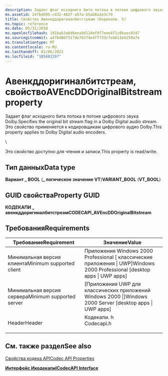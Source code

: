 ```yaml
---
description: Задает флаг исходного бита потока в потоке цифрового звука Dolby. Это свойство применяется к кодировщикам цифрового аудио Dolby. \\ Это свойство доступно для чтения и записи.
ms.assetid: 247bdd95-c432-462f-a57a-b5ab8a2e3c70
title: Свойство Авенкддоригиналбитстреам (Кодекапи. h)
ms.topic: reference
ms.date: 05/31/2018
ms.openlocfilehash: 191bab3a6d6eea9d12def8f7eee4f1c0baac8347
ms.sourcegitcommit: a47bd86f517de76374e4fff33cfeb613eb259a7e
ms.translationtype: MT
ms.contentlocale: ru-RU
ms.lasthandoff: 01/06/2021
ms.locfileid: "105682297"
---
```

# <a name="avencddoriginalbitstream-property"></a><span data-ttu-id="4fb7d-104">Авенкддоригиналбитстреам, свойство</span><span class="sxs-lookup"><span data-stu-id="4fb7d-104">AVEncDDOriginalBitstream property</span></span>

<span data-ttu-id="4fb7d-105">Задает флаг исходного бита потока в потоке цифрового звука Dolby.</span><span class="sxs-lookup"><span data-stu-id="4fb7d-105">Specifies the original bit stream flag in a Dolby Digital audio stream.</span></span> <span data-ttu-id="4fb7d-106">Это свойство применяется к кодировщикам цифрового аудио Dolby.</span><span class="sxs-lookup"><span data-stu-id="4fb7d-106">This property applies to Dolby Digital audio encoders.</span></span>

\\

<span data-ttu-id="4fb7d-107">Это свойство доступно для чтения и записи.</span><span class="sxs-lookup"><span data-stu-id="4fb7d-107">This property is read/write.</span></span>

## <a name="data-type"></a><span data-ttu-id="4fb7d-108">Тип данных</span><span class="sxs-lookup"><span data-stu-id="4fb7d-108">Data type</span></span>

<span data-ttu-id="4fb7d-109">**Вариант \_ BOOL** (**\_ логическое значение VT**)</span><span class="sxs-lookup"><span data-stu-id="4fb7d-109">**VARIANT\_BOOL** (**VT\_BOOL**)</span></span>

## <a name="property-guid"></a><span data-ttu-id="4fb7d-110">GUID свойства</span><span class="sxs-lookup"><span data-stu-id="4fb7d-110">Property GUID</span></span>

<span data-ttu-id="4fb7d-111">**КОДЕКАПИ \_ авенкддоригиналбитстреам**</span><span class="sxs-lookup"><span data-stu-id="4fb7d-111">**CODECAPI\_AVEncDDOriginalBitstream**</span></span>

## <a name="requirements"></a><span data-ttu-id="4fb7d-112">Требования</span><span class="sxs-lookup"><span data-stu-id="4fb7d-112">Requirements</span></span>



| <span data-ttu-id="4fb7d-113">Требование</span><span class="sxs-lookup"><span data-stu-id="4fb7d-113">Requirement</span></span> | <span data-ttu-id="4fb7d-114">Значение</span><span class="sxs-lookup"><span data-stu-id="4fb7d-114">Value</span></span> |
|-------------------------------------|---------------------------------------------------------------------------------------|
| <span data-ttu-id="4fb7d-115">Минимальная версия клиента</span><span class="sxs-lookup"><span data-stu-id="4fb7d-115">Minimum supported client</span></span><br/> | <span data-ttu-id="4fb7d-116">Приложения Windows 2000 Professional \[ классические приложения \| UWP\]</span><span class="sxs-lookup"><span data-stu-id="4fb7d-116">Windows 2000 Professional \[desktop apps \| UWP apps\]</span></span><br/>                     |
| <span data-ttu-id="4fb7d-117">Минимальная версия сервера</span><span class="sxs-lookup"><span data-stu-id="4fb7d-117">Minimum supported server</span></span><br/> | <span data-ttu-id="4fb7d-118">\[Приложения UWP для классических приложений Windows 2000 \|\]</span><span class="sxs-lookup"><span data-stu-id="4fb7d-118">Windows 2000 Server \[desktop apps \| UWP apps\]</span></span><br/>                           |
| <span data-ttu-id="4fb7d-119">Header</span><span class="sxs-lookup"><span data-stu-id="4fb7d-119">Header</span></span><br/>                   | <dl> <span data-ttu-id="4fb7d-120"><dt>Кодекапи. h</dt></span><span class="sxs-lookup"><span data-stu-id="4fb7d-120"><dt>Codecapi.h</dt></span></span> </dl> |



## <a name="see-also"></a><span data-ttu-id="4fb7d-121">См. также раздел</span><span class="sxs-lookup"><span data-stu-id="4fb7d-121">See also</span></span>

<dl> <dt>

[<span data-ttu-id="4fb7d-122">Свойства кодека API</span><span class="sxs-lookup"><span data-stu-id="4fb7d-122">Codec API Properties</span></span>](codec-api-properties.md)
</dt> <dt>

[<span data-ttu-id="4fb7d-123">**Интерфейс Икодекапи**</span><span class="sxs-lookup"><span data-stu-id="4fb7d-123">**ICodecAPI Interface**</span></span>](/windows/desktop/api/Strmif/nn-strmif-icodecapi)
</dt> </dl>

 

 





